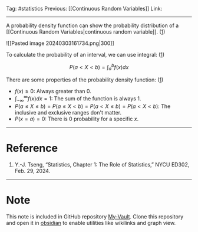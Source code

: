 Tag: #statistics 
Previous: [[Continuous Random Variables]]
Link: 

---

A probability density function can show the probability distribution of a [[Continuous Random Variables|continuous random variable]]. (<u>1</u>)

![[Pasted image 20240303161734.png|300]]

To calculate the probability of an interval, we can use integral: (<u>1</u>)

$$P(a < X < b) = \int_a^b f(x)dx$$

There are some properties of the probability density function: (<u>1</u>)

- $f(x) \geq 0$: Always greater than $0$.
- $\int_{-\infty}^\infty f(x)dx = 1$: The sum of the function is always $1$.
- $P(a\leq X\leq b) = P(a\leq X < b) = P(a < X \leq b) = P(a < X < b)$: The inclusive and exclusive ranges don't matter.
- $P(x = a) = 0$: There is $0$ probability for a specific $x$.

---

# Reference

1. Y.-J. Tseng, “Statistics, Chapter 1: The Role of Statistics,” NYCU ED302, Feb. 29, 2024.

---

# Note

This note is included in GitHub repository [My-Vault](https://github.com/LittleD3092/My-Vault.git). Clone this repository and open it in [obsidian](https://obsidian.md/) to enable utilities like wikilinks and graph view.